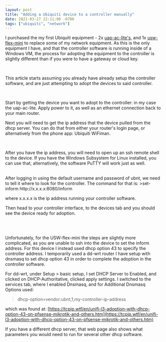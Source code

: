 ```yaml
---
layout: post
title: "Adding a Ubiquiti device to a controller manually"
date: 2021-03-27 22:11:00 -0700
tags: ["ubiquiti", "network"]
---
```


I purchased the my first Ubiquiti equipment - 2x [uap-ac-lite's](https://store.ui.com/collections/unifi-network-access-points/products/unifi-ac-lite), and 1x [usw-flex-mini](https://store.ui.com/collections/unifi-network-routing-switching/products/usw-flex-mini) to replace some of my network equipment. As this is the only equipment I have, and that the controller software is running inside of a Windows VM, the process for adopting the equipment to the controller is slightly different than if you were to have a gateway or cloud key.

<br />

This article starts assuming you already have already setup the controller software, and are just attempting to adopt the devices to said controller.

<br />

Start by getting the device you want to adopt to the controller: in my case the uap-ac-lite. Apply power to it, as well as an ethernet connection back to your main router.

Next you will need to get the ip address that the device pulled from the dhcp server. You can do that from either your router's login page, or alternatively from the phone app: Ubiquiti WiFiman.

<br />

After you have the ip address, you will need to open up an ssh remote shell to the device. If you have the Windows Subsystem for Linux installed, you can use that, alternatively, the software PuTTY will work just as well.

<br />
After logging in using the default username and password of ubnt, we need to tell it where to look for the controller. The command for that is:
>set-inform http://x.x.x.x:8080/inform

where x.x.x.x is the ip address running your controller software.

Then head to your controller interface, to the devices tab and you should see the device ready for adoption.

<br /><br />

Unfortunately, for the USW-flex-mini the steps are slightly more complicated, as you are unable to ssh into the device to set the inform address. For this device I instead used dhcp option 43 to specify the controller address. I temporarily used a dd-wrt router I have setup with dnsmasq to set dhcp option 43 in order to complete the adoption in the controller software.

For dd-wrt, under Setup > basic setup, I set DHCP Server to Enabled, and clicked on DHCP-Authoritative, clicked apply settings. I switched to the services tab, where I enabled Dnsmasq, and for Additional Dnsmasq Options used: 
>dhcp-option=vendor:ubnt,1,my-controller-ip-address 

which was found at: [https://tcpip.wtf/en/unifi-l3-adoption-with-dhcp-option-43-on-pfsense-mikrotik-and-others.htm](https://tcpip.wtf/en/unifi-l3-adoption-with-dhcp-option-43-on-pfsense-mikrotik-and-others.htm)

If you have a different dhcp server, that web page also shows what parameters you would need to run for several other dhcp software.